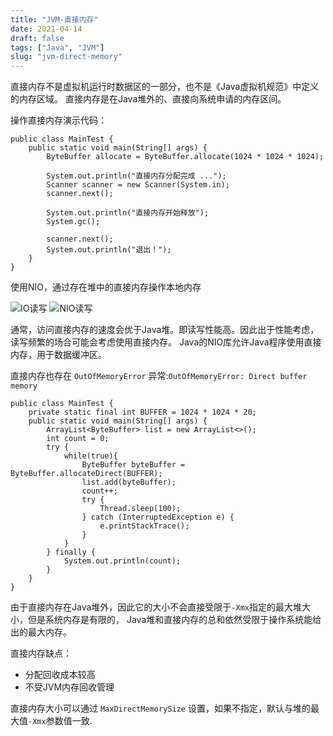 ```yaml
---
title: "JVM-直接内存"
date: 2021-04-14
draft: false
tags: ["Java", "JVM"]
slug: "jvm-direct-memory"
---
```


直接内存不是虚拟机运行时数据区的一部分，也不是《Java虚拟机规范》中定义的内存区域。
直接内存是在Java堆外的、直接向系统申请的内存区间。

操作直接内存演示代码：
```
public class MainTest {
    public static void main(String[] args) {
        ByteBuffer allocate = ByteBuffer.allocate(1024 * 1024 * 1024);

        System.out.println("直接内存分配完成 ...");
        Scanner scanner = new Scanner(System.in);
        scanner.next();

        System.out.println("直接内存开始释放");
        System.gc();

        scanner.next();
        System.out.println("退出！");
    }
}
```

使用NIO，通过存在堆中的直接内存操作本地内存

![IO读写](/iblog/posts/annex/images/essays/IO读写.png)
![NIO读写](/iblog/posts/annex/images/essays/NIO读写.png)

通常，访问直接内存的速度会优于Java堆。即读写性能高。因此出于性能考虑，读写频繁的场合可能会考虑使用直接内存。
Java的NIO库允许Java程序使用直接内存，用于数据缓冲区。

直接内存也存在 `OutOfMemoryError` 异常:`OutOfMemoryError: Direct buffer memory`
```
public class MainTest {
    private static final int BUFFER = 1024 * 1024 * 20;
    public static void main(String[] args) {
        ArrayList<ByteBuffer> list = new ArrayList<>();
        int count = 0;
        try {
            while(true){
                ByteBuffer byteBuffer = ByteBuffer.allocateDirect(BUFFER);
                list.add(byteBuffer);
                count++;
                try {
                    Thread.sleep(100);
                } catch (InterruptedException e) {
                    e.printStackTrace();
                }
            }
        } finally {
            System.out.println(count);
        }
    }
}
```


由于直接内存在Java堆外，因此它的大小不会直接受限于`-Xmx`指定的最大堆大小，但是系统内存是有限的，
Java堆和直接内存的总和依然受限于操作系统能给出的最大内存。

直接内存缺点：
- 分配回收成本较高
- 不受JVM内存回收管理

直接内存大小可以通过 `MaxDirectMemorySize` 设置，如果不指定，默认与堆的最大值`-Xmx`参数值一致.